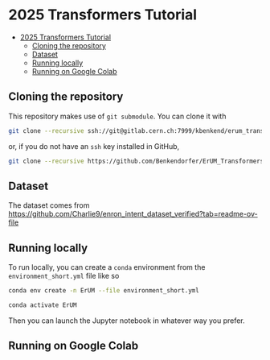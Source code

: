 # 2025 Transformers Tutorial

- [2025 Transformers Tutorial](#2025-transformers-tutorial)
  - [Cloning the repository](#cloning-the-repository)
  - [Dataset](#dataset)
  - [Running locally](#running-locally)
  - [Running on Google Colab](#running-on-google-colab)

## Cloning the repository

This repository makes use of `git submodule`. You can clone it with

```bash
git clone --recursive ssh://git@gitlab.cern.ch:7999/kbenkend/erum_transformers_tutorial_2025.git
```

or, if you do not have an `ssh` key installed in GitHub,

```bash
git clone --recursive https://github.com/Benkendorfer/ErUM_Transformers_Tutorial_2025.git
```

## Dataset

The dataset comes from <https://github.com/Charlie9/enron_intent_dataset_verified?tab=readme-ov-file>

## Running locally

To run locally, you can create a `conda` environment from the `environment_short.yml` file like so

```bash
conda env create -n ErUM --file environment_short.yml

conda activate ErUM
```

Then you can launch the Jupyter notebook in whatever way you prefer.

## Running on Google Colab
